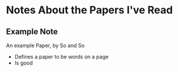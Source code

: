 # Notes About the Papers I've Read

## Example Note
An example Paper, by So and So
 - Defines a paper to be words on a page
 - Is good

